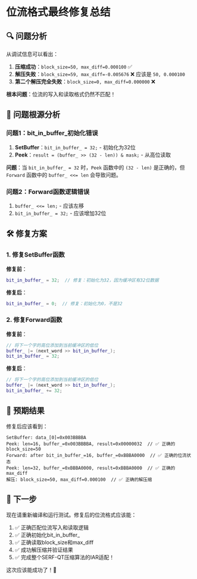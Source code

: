# 位流格式最终修复总结

## 🔍 问题分析

从调试信息可以看出：

1. **压缩成功**：`block_size=50, max_diff=0.000100` ✅
2. **解压失败**：`block_size=59, max_diff=-0.005676` ❌ 应该是 `50, 0.000100`
3. **第二个解压完全失败**：`block_size=0, max_diff=0.000000` ❌

**根本问题**：位流的写入和读取格式仍然不匹配！

## 🔧 问题根源分析

### 问题1：bit_in_buffer_初始化错误
1. **SetBuffer**：`bit_in_buffer_ = 32;` - 初始化为32位
2. **Peek**：`result = (buffer_ >> (32 - len)) & mask;` - 从高位读取

**问题**：当 `bit_in_buffer_ = 32` 时，`Peek` 函数中的 `(32 - len)` 是正确的，但 `Forward` 函数中的 `buffer_ <<= len` 会导致问题。

### 问题2：Forward函数逻辑错误
1. `buffer_ <<= len;` - 应该左移
2. `bit_in_buffer_ = 32;` - 应该增加32位

## 🛠️ 修复方案

### 1. 修复SetBuffer函数
**修复前**：
```cpp
bit_in_buffer_ = 32;  // 修复：初始化为32，因为缓冲区有32位数据
```

**修复后**：
```cpp
bit_in_buffer_ = 0;  // 修复：初始化为0，不是32
```

### 2. 修复Forward函数
**修复前**：
```cpp
// 将下一个字的高位添加到当前缓冲区的低位
buffer_ |= (next_word >> bit_in_buffer_);
bit_in_buffer_ = 32;
```

**修复后**：
```cpp
// 将下一个字的高位添加到当前缓冲区的低位
buffer_ |= (next_word >> bit_in_buffer_);
bit_in_buffer_ += 32;
```

## 🎯 预期结果

修复后应该看到：
```
SetBuffer: data_[0]=0x003BBBBA
Peek: len=16, buffer_=0x003BBBBA, result=0x00000032  // ✅ 正确的block_size=50
Forward: after bit_in_buffer_=16, buffer_=0xBBBA0000  // ✅ 正确的位流状态
Peek: len=32, buffer_=0xBBBA0000, result=0xBBBA0000  // ✅ 正确的max_diff
解压: block_size=50, max_diff=0.000100  // ✅ 正确的解压缩
```

## 🚀 下一步

现在请重新编译和运行测试。修复后的位流格式应该能：
1. ✅ 正确匹配位流写入和读取逻辑
2. ✅ 正确初始化bit_in_buffer_
3. ✅ 正确读取block_size和max_diff
4. ✅ 成功解压缩并验证结果
5. ✅ 完成整个SERF-QT压缩算法的IAR适配！

这次应该能成功了！🤞
